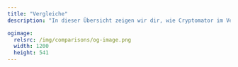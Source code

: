 ```yaml
---
title: "Vergleiche"
description: "In dieser Übersicht zeigen wir dir, wie Cryptomator im Vergleich zu anderen Verschlüsselungstools abschneidet und warum es die beste Wahl für deine Cloudspeicher-Daten ist."

ogimage:
  relsrc: /img/comparisons/og-image.png
  width: 1200
  height: 541
---
```

